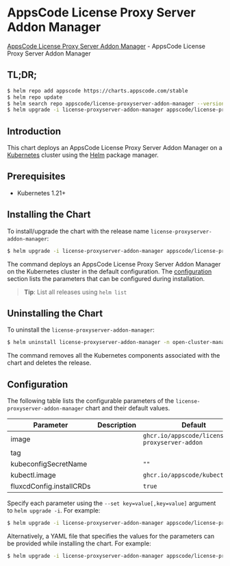 # AppsCode License Proxy Server Addon Manager

[AppsCode License Proxy Server Addon Manager](https://github.com/bytebuilders/license-proxyserver) - AppsCode License Proxy Server Addon Manager

## TL;DR;

```bash
$ helm repo add appscode https://charts.appscode.com/stable
$ helm repo update
$ helm search repo appscode/license-proxyserver-addon-manager --version=v2024.2.13
$ helm upgrade -i license-proxyserver-addon-manager appscode/license-proxyserver-addon-manager -n open-cluster-management --create-namespace --version=v2024.2.13
```

## Introduction

This chart deploys an AppsCode License Proxy Server Addon Manager on a [Kubernetes](http://kubernetes.io) cluster using the [Helm](https://helm.sh) package manager.

## Prerequisites

- Kubernetes 1.21+

## Installing the Chart

To install/upgrade the chart with the release name `license-proxyserver-addon-manager`:

```bash
$ helm upgrade -i license-proxyserver-addon-manager appscode/license-proxyserver-addon-manager -n open-cluster-management --create-namespace --version=v2024.2.13
```

The command deploys an AppsCode License Proxy Server Addon Manager on the Kubernetes cluster in the default configuration. The [configuration](#configuration) section lists the parameters that can be configured during installation.

> **Tip**: List all releases using `helm list`

## Uninstalling the Chart

To uninstall the `license-proxyserver-addon-manager`:

```bash
$ helm uninstall license-proxyserver-addon-manager -n open-cluster-management
```

The command removes all the Kubernetes components associated with the chart and deletes the release.

## Configuration

The following table lists the configurable parameters of the `license-proxyserver-addon-manager` chart and their default values.

|        Parameter         | Description |                         Default                         |
|--------------------------|-------------|---------------------------------------------------------|
| image                    |             | <code>ghcr.io/appscode/license-proxyserver-addon</code> |
| tag                      |             | <code></code>                                           |
| kubeconfigSecretName     |             | <code>""</code>                                         |
| kubectl.image            |             | <code>ghcr.io/appscode/kubectl:1.23</code>              |
| fluxcdConfig.installCRDs |             | <code>true</code>                                       |


Specify each parameter using the `--set key=value[,key=value]` argument to `helm upgrade -i`. For example:

```bash
$ helm upgrade -i license-proxyserver-addon-manager appscode/license-proxyserver-addon-manager -n open-cluster-management --create-namespace --version=v2024.2.13 --set image=ghcr.io/appscode/license-proxyserver-addon
```

Alternatively, a YAML file that specifies the values for the parameters can be provided while
installing the chart. For example:

```bash
$ helm upgrade -i license-proxyserver-addon-manager appscode/license-proxyserver-addon-manager -n open-cluster-management --create-namespace --version=v2024.2.13 --values values.yaml
```

